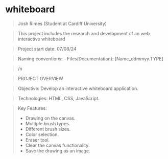 # whiteboard

>Josh Rimes (Student at Cardiff University)

>This project includes the research and development of an web interactive whiteboard

>Project start date: 07/08/24

>Naming conventions: - Files(Documentation): [Name_ddmmyy.TYPE]

> /n

>PROJECT OVERVIEW

>Objective: Develop an interactive whiteboard application.

>Technologies: HTML, CSS, JavaScript.

>Key Features:
> - Drawing on the canvas.
> - Multiple brush types.
> - Different brush sizes.
> - Color selection.
> - Eraser tool.
> - Clear the canvas functionality.
> - Save the drawing as an image.

